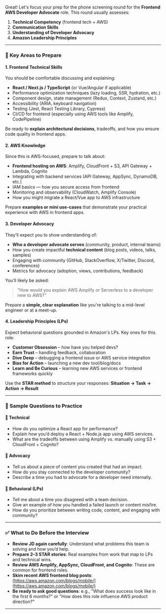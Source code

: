 Great! Let's focus your prep for the phone screening round for the **Frontend AWS Developer Advocate** role. This round usually assesses:

1. **Technical Competency** (frontend tech + AWS)
2. **Communication Skills**
3. **Understanding of Developer Advocacy**
4. **Amazon Leadership Principles**

---

### 📌 Key Areas to Prepare

#### 1. **Frontend Technical Skills**

You should be comfortable discussing and explaining:

* **React / Next.js / TypeScript** (or Vue/Angular if applicable)
* Performance optimization techniques (lazy loading, SSR, hydration, etc.)
* Component design, state management (Redux, Context, Zustand, etc.)
* Accessibility (ARIA, keyboard navigation)
* Testing (Jest, React Testing Library, Cypress)
* CI/CD for frontend (especially using AWS tools like Amplify, CodePipeline)

Be ready to **explain architectural decisions**, tradeoffs, and how you ensure code quality in frontend apps.

#### 2. **AWS Knowledge**

Since this is AWS-focused, prepare to talk about:

* **Frontend hosting on AWS**: Amplify, CloudFront + S3, API Gateway + Lambda, Cognito
* Integrating with backend services (API Gateway, AppSync, DynamoDB, etc.)
* IAM basics — how you secure access from frontend
* Monitoring and observability (CloudWatch, Amplify Console)
* How you might migrate a React/Vue app to AWS infrastructure

Prepare **examples or mini use-cases** that demonstrate your practical experience with AWS in frontend apps.

#### 3. **Developer Advocacy**

They’ll expect you to show understanding of:

* **Who a developer advocate serves** (community, product, internal teams)
* How you create impactful **technical content** (blog posts, videos, talks, samples)
* Engaging with community (GitHub, StackOverflow, X/Twitter, Discord, conferences)
* Metrics for advocacy (adoption, views, contributions, feedback)

You’ll likely be asked:

> “How would you explain AWS Amplify or Serverless to a developer new to AWS?”

Prepare a **simple, clear explanation** like you're talking to a mid-level engineer or at a meet-up.

#### 4. **Leadership Principles (LPs)**

Expect behavioral questions grounded in Amazon's LPs. Key ones for this role:

* **Customer Obsession** – how have you helped devs?
* **Earn Trust** – handling feedback, collaboration
* **Dive Deep** – debugging a frontend issue or AWS service integration
* **Bias for Action** – launching a new dev tool/blog/docs
* **Learn and Be Curious** – learning new AWS services or frontend frameworks quickly

Use the **STAR method** to structure your responses:
**Situation → Task → Action → Result**

---

### 🧠 Sample Questions to Practice

#### 📌 Technical

* How do you optimize a React app for performance?
* Explain how you’d deploy a React + Node.js app using AWS services.
* What are the tradeoffs between using Amplify vs. manually using S3 + CloudFront + Cognito?

#### 📌 Advocacy

* Tell us about a piece of content you created that had an impact.
* How do you stay connected to the developer community?
* Describe a time you had to advocate for a developer need internally.

#### 📌 Behavioral (LPs)

* Tell me about a time you disagreed with a team decision.
* Give an example of how you handled a failed launch or content misfire.
* How do you prioritize between writing code, content, and engaging with community?

---

### ✅ What to Do Before the Interview

* **Review JD again carefully**: Understand what problems this team is solving and how you’d help.
* **Prepare 2–3 STAR stories**: Real examples from work that map to LPs and technical wins.
* **Review AWS Amplify, AppSync, CloudFront, and Cognito**: These are common for frontend roles.
* **Skim recent AWS frontend blog posts**: [https://aws.amazon.com/blogs/mobile/](https://aws.amazon.com/blogs/mobile/)
* **Be ready to ask good questions**: e.g., "What does success look like in the first 6 months?" or "How does this role influence AWS product direction?"

---
